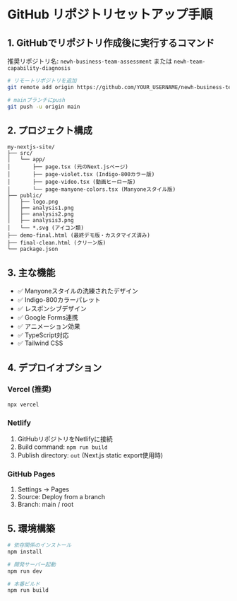 # GitHub リポジトリセットアップ手順

## 1. GitHubでリポジトリ作成後に実行するコマンド

推奨リポジトリ名: `newh-business-team-assessment` または `newh-team-capability-diagnosis`

```bash
# リモートリポジトリを追加
git remote add origin https://github.com/YOUR_USERNAME/newh-business-team-assessment.git

# mainブランチにpush
git push -u origin main
```

## 2. プロジェクト構成

```
my-nextjs-site/
├── src/
│   └── app/
│       ├── page.tsx (元のNext.jsページ)
│       ├── page-violet.tsx (Indigo-800カラー版)
│       ├── page-video.tsx (動画ヒーロー版)
│       └── page-manyone-colors.tsx (Manyoneスタイル版)
├── public/
│   ├── logo.png
│   ├── analysis1.png
│   ├── analysis2.png
│   ├── analysis3.png
│   └── *.svg (アイコン類)
├── demo-final.html (最終デモ版・カスタマイズ済み)
├── final-clean.html (クリーン版)
└── package.json
```

## 3. 主な機能

- ✅ Manyoneスタイルの洗練されたデザイン
- ✅ Indigo-800カラーパレット
- ✅ レスポンシブデザイン
- ✅ Google Forms連携
- ✅ アニメーション効果
- ✅ TypeScript対応
- ✅ Tailwind CSS

## 4. デプロイオプション

### Vercel (推奨)
```bash
npx vercel
```

### Netlify
1. GitHubリポジトリをNetlifyに接続
2. Build command: `npm run build`
3. Publish directory: `out` (Next.js static export使用時)

### GitHub Pages
1. Settings → Pages
2. Source: Deploy from a branch
3. Branch: main / root

## 5. 環境構築

```bash
# 依存関係のインストール
npm install

# 開発サーバー起動
npm run dev

# 本番ビルド
npm run build
```